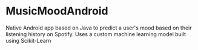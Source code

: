 # MusicMoodAndroid
Native Android app based on Java to predict a user's mood based on their listening history on Spotify. 
Uses a custom machine learning model built using Scikit-Learn
